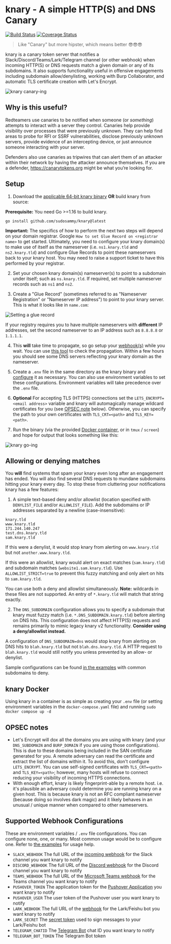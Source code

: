 # knary - A simple HTTP(S) and DNS Canary

[![Build Status](https://circleci.com/gh/sudosammy/knary/tree/master.svg?style=svg)](https://circleci.com/gh/sudosammy/knary/tree/master)  [![Coverage Status](https://coveralls.io/repos/github/sudosammy/knary/badge.svg?branch=master)](https://coveralls.io/github/sudosammy/knary?branch=master)

>Like "Canary" but more hipster, which means better 😎😎😎

knary is a canary token server that notifies a Slack/Discord/Teams/Lark/Telegram channel (or other webhook) when incoming HTTP(S) or DNS requests match a given domain or any of its subdomains. It also supports functionality useful in offensive engagements including subdomain allow/denylisting, working with Burp Collaborator, and automatic TLS certificate creation with Let's Encrypt.

![knary canary-ing](https://github.com/sudosammy/knary/raw/master/screenshots/canary.gif "knary canary-ing")

## Why is this useful?

Redteamers use canaries to be notified when someone (or *something*) attempts to interact with a server they control. Canaries help provide visibility over processes that were previously unknown. They can help find areas to probe for RFI or SSRF vulnerabilities, disclose previously unknown servers, provide evidence of an intercepting device, or just announce someone interacting with your server.

Defenders also use canaries as tripwires that can alert them of an attacker within their network by having the attacker announce themselves. If you are a defender, https://canarytokens.org might be what you’re looking for.

## Setup

1. Download the [applicable 64-bit knary binary](https://github.com/sudosammy/knary/releases) __OR__ build knary from source:

__Prerequisite:__ You need Go >=1.16 to build knary.
```
go install github.com/sudosammy/knary@latest
```

**Important:** The specifics of how to perform the next two steps will depend on your domain registrar. Google `How to set Glue Record on <registrar name>` to get started. Ultimately, you need to configure your knary domain(s) to make use of itself as the nameserver (i.e. `ns1.knary.tld` and `ns2.knary.tld`) and configure Glue Records to point these nameservers back to your knary host. You may need to raise a support ticket to have this performed by your registrar. 

2. Set your chosen knary domain(s) nameserver(s) to point to a subdomain under itself; such as `ns.knary.tld`. If required, set multiple nameserver records such as `ns1` and `ns2`.

3. Create a "Glue Record" (sometimes referred to as "Nameserver Registration" or "Nameserver IP address") to point to your knary server. This is what it looks like in `name.com`:

 ![Setting a glue record](https://github.com/sudosammy/knary/raw/master/screenshots/nameserver-ip.png "Setting a glue record")

If your registry requires you to have multiple nameservers with **different** IP addresses, set the second nameserver to an IP address such as `8.8.8.8` or `1.1.1.1`. 

4. This **will** take time to propagate, so go setup your [webhook(s)](#supported-webhook-configurations) while you wait. You can use [this tool](https://www.whatsmydns.net/#NS/) to check the propagation. Within a few hours you should see some DNS servers reflecting your knary domain as the nameserver.

5. Create a `.env` file in the same directory as the knary binary and [configure](https://github.com/sudosammy/knary/tree/master/examples) it as necessary. You can also use environment variables to set these configurations. Environment variables will take precedence over the `.env` file.

6. __Optional__ For accepting TLS (HTTPS) connections set the `LETS_ENCRYPT=<email address>` variable and knary will automagically manage wildcard certificates for you (see [OPSEC note](#opsec-notes) below). Otherwise, you can specify the path to your own certificates with `TLS_CRT=<path>` and `TLS_KEY=<path>`.

7. Run the binary (via the provided [Docker container](#knary-docker), or in `tmux` / `screen`) and hope for output that looks something like this: 

![knary go-ing](https://github.com/sudosammy/knary/raw/master/screenshots/run.png "knary go-ing")

## Allowing or denying matches
You **will** find systems that spam your knary even long after an engagement has ended. You will also find several DNS requests to mundane subdomains hitting your knary every day. To stop these from cluttering your notifications knary has a few features:

1. A simple text-based deny and/or allowlist (location specified with `DENYLIST_FILE` and/or `ALLOWLIST_FILE`). Add the subdomains or IP addresses separated by a newline (case-insensitive):
```
knary.tld
www.knary.tld
171.244.140.247
test.dns.knary.tld
sam.knary.tld
```
If this were a denylist, it would stop knary from alerting on `www.knary.tld` but not `another.www.knary.tld`.

If this were an allowlist, knary would alert on exact matches (`sam.knary.tld`) and subdomain matches (`website1.sam.knary.tld`). Use `ALLOWLIST_STRICT=true` to prevent this fuzzy matching and only alert on hits to `sam.knary.tld`.

You can use both a deny and allowlist simultaneously. **Note:** wildcards in these files are not supported. An entry of `*.knary.tld` will match that string exactly.

2. The `DNS_SUBDOMAIN` configuration allows you to specify a subdomain that knary must fuzzy match (i.e. `*.DNS_SUBDOMAIN.knary.tld`) before alerting on DNS hits. This configuration does not affect HTTP(S) requests and remains primarily to mimic legacy knary v2 functionality. **Consider using a deny/allowlist instead.**

A configuration of `DNS_SUBDOMAIN=dns` would stop knary from alerting on DNS hits to `blah.knary.tld` but not `blah.dns.knary.tld`. A HTTP request to `blah.knary.tld` would still notify you unless prevented by an allow- or denylist.

Sample configurations can be found [in the examples](https://github.com/sudosammy/knary/tree/master/examples) with common subdomains to deny.

## knary Docker
Using knary in a container is as simple as creating your `.env` file (or setting environment variables in the `docker-compose.yaml` file) and running `sudo docker compose up -d`

## OPSEC notes
* Let's Encrypt will dox all the domains you are using with knary (and your `DNS_SUBDOMAIN` and `BURP_DOMAIN` if you are using those configurations). This is due to these domains being included in the SAN certificate generated for you. A remote adversary can read the certificate and extract the list of domains within it. To avoid this, don't configure `LETS_ENCRYPT`. You can use self-signed certificates with `TLS_CRT=<path>` and `TLS_KEY=<path>`; however, many hosts will refuse to connect reducing your visibility of incoming HTTPS connections.
* With enough effort, knary is likely fingerprint-able by a remote host. i.e. it's plausible an adversary could determine you are running knary on a given host. This is because knary is not an RFC compliant nameserver (because doing so involves dark magic) and it likely behaves in an unusual / unique manner when compared to other nameservers.

## Supported Webhook Configurations
These are environment variables / `.env` file configurations. You can configure none, one, or many. Most common usage would be to configure one. Refer to [the examples](https://github.com/sudosammy/knary/tree/master/examples) for usage help.

* `SLACK_WEBHOOK` The full URL of the [incoming webhook](https://api.slack.com/custom-integrations/incoming-webhooks) for the Slack channel you want knary to notify
* `DISCORD_WEBHOOK` The full URL of the [Discord webhook](https://discordapp.com/developers/docs/resources/webhook) for the Discord channel you want knary to notify
* `TEAMS_WEBHOOK` The full URL of the [Microsoft Teams webhook](https://docs.microsoft.com/en-us/microsoftteams/platform/concepts/connectors/connectors-using#setting-up-a-custom-incoming-webhook) for the Teams channel you want knary to notify
* `PUSHOVER_TOKEN` The application token for the [Pushover Application](https://pushover.net/) you want knary to notify
* `PUSHOVER_USER` The user token of the Pushover user you want knary to notify
* `LARK_WEBHOOK` The full URL of the [webhook](https://www.feishu.cn/hc/en-US/articles/360024984973-Bot-Use-bots-in-groups) for the Lark/Feishu bot you want knary to notify
* `LARK_SECRET` The [secret token](https://www.feishu.cn/hc/en-US/articles/360024984973-Bot-Use-bots-in-groups) used to sign messages to your Lark/Feishu bot
* `TELEGRAM_CHATID` The [Telegram Bot](https://core.telegram.org/bots) chat ID you want knary to notify
* `TELEGRAM_BOT_TOKEN` The Telegram Bot token
